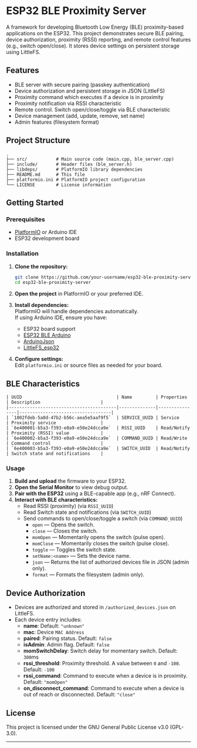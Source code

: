 # ESP32 BLE Proximity Server

A framework for developing Bluetooth Low Energy (BLE) proximity-based applications on the ESP32. This project demonstrates secure BLE pairing, device authorization, proximity (RSSI) reporting, and remote control features (e.g., switch open/close). It stores device settings on persistent storage using LittleFS.

## Features

- BLE server with secure pairing (passkey authentication)
- Device authorization and persistent storage in JSON (LittleFS)
- Proximity command which executes if a device is in proximity
- Proximity notification via RSSI characteristic
- Remote control. Switch open/close/toggle via BLE characteristic
- Device management (add, update, remove, set name)
- Admin features (filesystem format)

## Project Structure

```
.
├── src/           # Main source code (main.cpp, ble_server.cpp)
├── include/       # Header files (ble_server.h)
├── libdeps/       # PlatformIO library dependencies
├── README.md      # This file
├── platformio.ini # PlatformIO project configuration
└── LICENSE        # License information
```

## Getting Started

### Prerequisites

- [PlatformIO](https://platformio.org/) or Arduino IDE
- ESP32 development board

### Installation

1. **Clone the repository:**

   ```bash
   git clone https://github.com/your-username/esp32-ble-proximity-server.git
   cd esp32-ble-proximity-server
   ```

2. **Open the project** in PlatformIO or your preferred IDE.

3. **Install dependencies:**  
   PlatformIO will handle dependencies automatically.  
   If using Arduino IDE, ensure you have:

   - ESP32 board support
   - [ESP32 BLE Arduino](https://github.com/nkolban/ESP32_BLE_Arduino)
   - [ArduinoJson](https://arduinojson.org/)
   - [LittleFS_esp32](https://github.com/lorol/LITTLEFS)

4. **Configure settings:**  
   Edit `platformio.ini` or source files as needed for your board.

## BLE Characteristics

```
| UUID                                    | Name         | Properties     | Description                       |
|-----------------------------------------|--------------|----------------|-----------------------------------|
| `1802fdeb-5a0d-47b2-b56c-aea5e5aaf9f5`  | SERVICE_UUID | Service        | Proximity service                 |
| `6e400001-b5a3-f393-e0a9-e50e24dcca9e`  | RSSI_UUID    | Read/Notify    | Proximity (RSSI) value            |
| `6e400002-b5a3-f393-e0a9-e50e24dcca9e`  | COMMAND_UUID | Read/Write     | Command control                   |
| `6e400003-b5a3-f393-e0a9-e50e24dcca9e`  | SWITCH_UUID  | Read/Notify    | Switch state and notifications    |
```

### Usage

1. **Build and upload** the firmware to your ESP32.
2. **Open the Serial Monitor** to view debug output.
3. **Pair with the ESP32** using a BLE-capable app (e.g., nRF Connect).
4. **Interact with BLE characteristics:**
   - Read RSSI (proximity) (via `RSSI_UUID`)
   - Read Switch state and notifications (via `SWITCH_UUID`)
   - Send commands to open/close/toggle a switch (via `COMMAND_UUID`)
     - `open` — Opens the switch.
     - `close` — Closes the switch.
     - `momOpen` — Momentarily opens the switch (pulse open).
     - `momClose` — Momentarily closes the switch (pulse close).
     - `toggle` — Toggles the switch state.
     - `setName:<name>` — Sets the device name.
     - `json` — Returns the list of authorized devices file in JSON (admin only).
     - `format` — Formats the filesystem (admin only).

## Device Authorization

- Devices are authorized and stored in `/authorized_devices.json` on LittleFS.
- Each device entry includes:
  - **name**: Default: `"unknown"`
  - **mac**: Device `MAC Address`
  - **paired**: Pairing status. Default: `false`
  - **isAdmin**: Admin flag. Default: `false`
  - **momSwitchDelay**: Switch delay for momentary switch. Default: `300`ms
  - **rssi_threshold**: Proximity threshold. A value between `0` and `-100`. Default: `-100`
  - **rssi_command**: Command to execute when a device is in proximity. Default: `"momOpen"`
  - **on_disconnect_command**: Command to execute when a device is out of reach or disconnected. Default: `"close"`

## License

This project is licensed under the GNU General Public License v3.0 (GPL-3.0).

---
